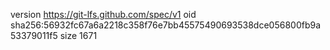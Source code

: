 version https://git-lfs.github.com/spec/v1
oid sha256:56932fc67a6a2218c358f76e7bb45575490693538dce056800fb9a53379011f5
size 1671
